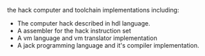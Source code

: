 the hack computer and toolchain implementations including:

* The computer hack described in hdl language.
* A assembler for the hack instruction set
* A vm language and vm translator implementation
* A jack programming language and it's compiler implementation.
